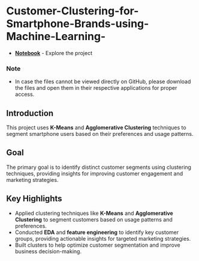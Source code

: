 # Customer-Clustering-for-Smartphone-Brands-using-Machine-Learning-

- [**Notebook**](https://github.com/arunkumarsp-ds/Customer-Clustering-for-Smartphone-Brands-using-Machine-Learning-/blob/main/smartphone-customer-clustering.ipynb) - Explore the project

### **Note**
- In case the files cannot be viewed directly on GitHub, please download the files and open them in their respective applications for proper access.

## Introduction

This project uses **K-Means** and **Agglomerative Clustering** techniques to segment smartphone users based on their preferences and usage patterns.

## Goal

The primary goal is to identify distinct customer segments using clustering techniques, providing insights for improving customer engagement and marketing strategies.

## Key Highlights

- Applied clustering techniques like **K-Means** and **Agglomerative Clustering** to segment customers based on usage patterns and preferences.
- Conducted **EDA** and **feature engineering** to identify key customer groups, providing actionable insights for targeted marketing strategies.
- Built clusters to help optimize customer segmentation and improve business decision-making.
